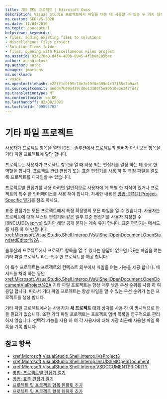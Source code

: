 ```yaml
---
title: 기타 파일 프로젝트 | Microsoft Docs
description: Visual Studio 프로젝트에서 파일을 여는 데 사용할 수 있는 두 가지 형식의 편집기와 사용할 편집기를 결정 하는 프로젝트의 역할에 대해 알아봅니다.
ms.custom: SEO-VS-2020
ms.date: 11/04/2016
ms.topic: conceptual
helpviewer_keywords:
- files, adding existing files to solutions
- Miscellaneous Files project
- Solution Items folder
- files, opening with Miscellaneous Files project
ms.assetid: 93a278a8-d4f4-400b-8945-4f1b0a2b5bac
author: acangialosi
ms.author: anthc
manager: jmartens
ms.workload:
- vssdk
ms.openlocfilehash: e22ff1c0f95c78e7e19f8e309d1c37f85c7b9aa5
ms.sourcegitcommit: ae6d47b09a439cd0e13180f5e89510e3e347fd47
ms.translationtype: MT
ms.contentlocale: ko-KR
ms.lasthandoff: 02/08/2021
ms.locfileid: "99895702"
---
```

# <a name="miscellaneous-files-project"></a>기타 파일 프로젝트
사용자가 프로젝트 항목을 열면 IDE는 솔루션에서 프로젝트의 멤버가 아닌 모든 항목을 기타 파일 프로젝트에 할당 합니다.

 프로젝트는 사용자가 프로젝트 항목을 열 때 사용 되는 편집기를 결정 하는 데 중요 한 역할을 합니다. 프로젝트 관련 편집기 또는 표준 편집기를 사용 하 여 특정 파일을 열도록 프로젝트를 디자인할 수 있습니다.

 프로젝트별 편집기를 사용 하려면 일반적으로 사용자에 게 특별 한 지식이 있거나 프로젝트의 특수 한 인터페이스를 사용 해야 합니다. 자세한 내용은 [방법: 편집기 Project-Specific 열기](../../extensibility/how-to-open-project-specific-editors.md)를 참조 하세요.

 표준 편집기는 모든 프로젝트에서 특정 확장명의 모든 파일을 열 수 있습니다. 사용자는 프로젝트에 대해 텍스트 편집기와 같은 일부 표준 편집기를 사용자 지정할 수 [!INCLUDE[vsprvs](../../code-quality/includes/vsprvs_md.md)] 있지만 해당 공개 문자는 계속 유지 합니다. 표준 편집기는 메서드를 사용 하 여 만듭니다 <xref:Microsoft.VisualStudio.Shell.Interop.IVsUIShellOpenDocument.OpenStandardEditor%2A> .

 솔루션의 프로젝트에서 프로젝트 항목을 열 수 있다는 응답이 없으면 IDE는 파일을 여는 기타 파일 프로젝트 라는 특수 한 프로젝트를 제공 합니다.

 이 특수 프로젝트는 프로젝트의 컨텍스트 외부에서 파일을 여는 기능을 제공 합니다. 메서드를 처리 하는 동안 <xref:Microsoft.VisualStudio.Shell.Interop.IVsUIShellOpenDocument.OpenDocumentViaProject%2A> 기타 파일 프로젝트는 항상 매우 낮은 우선 순위를 사용 하 여 응답 합니다. 따라서 기타 파일 프로젝트는 항상 파일을 열 수 있는 우선 순위가 높은 프로젝트를 생성 합니다.

 기타 파일 프로젝트에서는 사용자가 **새 프로젝트** 대화 상자를 사용 하 여 명시적으로 만들 필요가 없습니다. 또한 기타 파일 프로젝트는 프로젝트 멤버 목록을 영구적으로 관리 하지 않습니다. 선택적 기능을 사용 하 여 각 사용자에 대해 가장 최근에 사용한 파일 목록을 기록 합니다.

## <a name="see-also"></a>참고 항목
- <xref:Microsoft.VisualStudio.Shell.Interop.IVsProject3>
- <xref:Microsoft.VisualStudio.Shell.Interop.IVsUIShellOpenDocument>
- <xref:Microsoft.VisualStudio.Shell.Interop.VSDOCUMENTPRIORITY>
- [방법: 프로젝트별 편집기 열기](../../extensibility/how-to-open-project-specific-editors.md)
- [방법: 표준 편집기 열기](../../extensibility/how-to-open-standard-editors.md)
- [프로젝트 및 프로젝트 항목 템플릿 추가](../../extensibility/internals/adding-project-and-project-item-templates.md)
- [프로젝트 및 프로젝트 항목 템플릿 추가](../../extensibility/internals/adding-project-and-project-item-templates.md)
